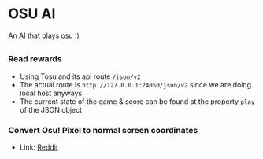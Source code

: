 # OSU AI

An AI that plays osu :)

## 




### Read rewards
- Using Tosu and its api route `/json/v2`
- The actual route is `http://127.0.0.1:24050/json/v2` since we are doing local host anyways
- The current state of the game & score can be found at the property `play` of the JSON object

### Convert Osu! Pixel to normal screen coordinates
- Link: [Reddit](https://www.reddit.com/r/osugame/comments/vvua1l/osupixels_to_normal_coordinates/)